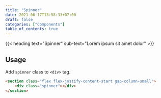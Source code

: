 ```yaml
---
title: "Spinner"
date: 2021-06-17T13:58:33+07:00
draft: false
categories: ["Components"]
table_of_contents: true
---
```


{{< heading text="Spinner" sub-text="Lorem ipsum sit amet dolor" >}}

## Usage

Add `spinner` class to `<div>` tag.

<section class="flex flex-justify-content-start gap-column-small">
    <div class="spinner"></div>
</section>

``` html
<section class="flex flex-justify-content-start gap-column-small">
    <div class="spinner"></div>
</section>
```